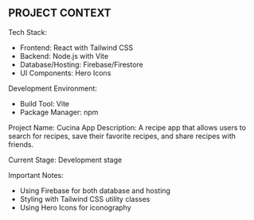 PROJECT CONTEXT
--------------
Tech Stack:
- Frontend: React with Tailwind CSS
- Backend: Node.js with Vite
- Database/Hosting: Firebase/Firestore
- UI Components: Hero Icons

Development Environment:
- Build Tool: Vite
- Package Manager: npm

Project Name: Cucina App
Description: A recipe app that allows users to search for recipes, save their favorite recipes, and share recipes with friends.

Current Stage: Development stage

Important Notes:
- Using Firebase for both database and hosting
- Styling with Tailwind CSS utility classes
- Using Hero Icons for iconography